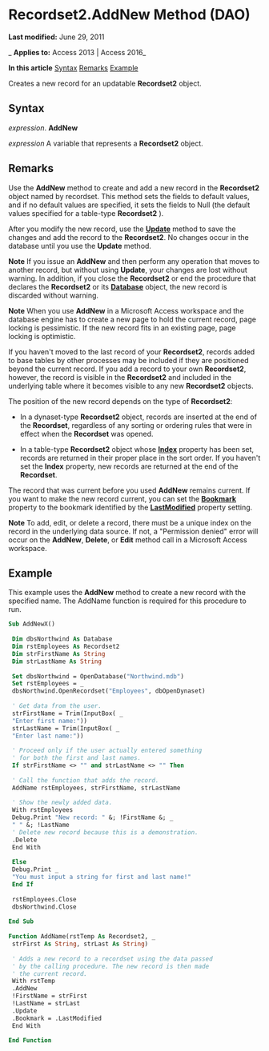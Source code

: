 
# Recordset2.AddNew Method (DAO)

 **Last modified:** June 29, 2011

 _ **Applies to:** Access 2013 | Access 2016_

 **In this article**
[Syntax](#sectionSection0)
[Remarks](#sectionSection1)
[Example](#sectionSection2)


Creates a new record for an updatable  **Recordset2** object.

## Syntax
<a name="sectionSection0"> </a>

 _expression_. **AddNew**

 _expression_ A variable that represents a **Recordset2** object.


## Remarks
<a name="sectionSection1"> </a>

Use the  **AddNew** method to create and add a new record in the **Recordset2** object named by recordset. This method sets the fields to default values, and if no default values are specified, it sets the fields to Null (the default values specified for a table-type **Recordset2** ).

After you modify the new record, use the  **[Update](1b47606a-e79c-23f1-b120-46d1429bc167.md)** method to save the changes and add the record to the **Recordset2**. No changes occur in the database until you use the **Update** method.




 **Note**  If you issue an  **AddNew** and then perform any operation that moves to another record, but without using **Update**, your changes are lost without warning. In addition, if you close the **Recordset2** or end the procedure that declares the **Recordset2** or its **[Database](6cf2ddf8-3957-a15e-5eeb-85f81c1e415e.md)** object, the new record is discarded without warning.




 **Note**  When you use  **AddNew** in a Microsoft Access workspace and the database engine has to create a new page to hold the current record, page locking is pessimistic. If the new record fits in an existing page, page locking is optimistic.

If you haven't moved to the last record of your  **Recordset2**, records added to base tables by other processes may be included if they are positioned beyond the current record. If you add a record to your own **Recordset2**, however, the record is visible in the **Recordset2** and included in the underlying table where it becomes visible to any new **Recordset2** objects.

The position of the new record depends on the type of  **Recordset2**:


- In a dynaset-type  **Recordset2** object, records are inserted at the end of the **Recordset**, regardless of any sorting or ordering rules that were in effect when the **Recordset** was opened.
    
- In a table-type  **Recordset2** object whose **[Index](614bdf53-aca3-25ef-a23c-50095b345d20.md)** property has been set, records are returned in their proper place in the sort order. If you haven't set the **Index** property, new records are returned at the end of the **Recordset**.
    


The record that was current before you used  **AddNew** remains current. If you want to make the new record current, you can set the **[Bookmark](7366d550-2f72-ed10-b230-eb144a6f874b.md)** property to the bookmark identified by the **[LastModified](1c13cb43-23b5-73b6-af00-a3676cc37cc7.md)** property setting.




 **Note**  To add, edit, or delete a record, there must be a unique index on the record in the underlying data source. If not, a "Permission denied" error will occur on the  **AddNew**, **Delete**, or **Edit** method call in a Microsoft Access workspace.


## Example
<a name="sectionSection2"> </a>

This example uses the  **AddNew** method to create a new record with the specified name. The AddName function is required for this procedure to run.


```vb
Sub AddNewX() 
 
 Dim dbsNorthwind As Database 
 Dim rstEmployees As Recordset2 
 Dim strFirstName As String 
 Dim strLastName As String 
 
 Set dbsNorthwind = OpenDatabase("Northwind.mdb") 
 Set rstEmployees = _ 
 dbsNorthwind.OpenRecordset("Employees", dbOpenDynaset) 
 
 ' Get data from the user. 
 strFirstName = Trim(InputBox( _ 
 "Enter first name:")) 
 strLastName = Trim(InputBox( _ 
 "Enter last name:")) 
 
 ' Proceed only if the user actually entered something 
 ' for both the first and last names. 
 If strFirstName <> "" and strLastName <> "" Then 
 
 ' Call the function that adds the record. 
 AddName rstEmployees, strFirstName, strLastName 
 
 ' Show the newly added data. 
 With rstEmployees 
 Debug.Print "New record: " &; !FirstName &; _ 
 " " &; !LastName 
 ' Delete new record because this is a demonstration. 
 .Delete 
 End With 
 
 Else 
 Debug.Print _ 
 "You must input a string for first and last name!" 
 End If 
 
 rstEmployees.Close 
 dbsNorthwind.Close 
 
End Sub 
 
Function AddName(rstTemp As Recordset2, _ 
 strFirst As String, strLast As String) 
 
 ' Adds a new record to a recordset using the data passed 
 ' by the calling procedure. The new record is then made 
 ' the current record. 
 With rstTemp 
 .AddNew 
 !FirstName = strFirst 
 !LastName = strLast 
 .Update 
 .Bookmark = .LastModified 
 End With 
 
End Function
```


